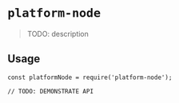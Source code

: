 # `platform-node`

> TODO: description

## Usage

```
const platformNode = require('platform-node');

// TODO: DEMONSTRATE API
```
